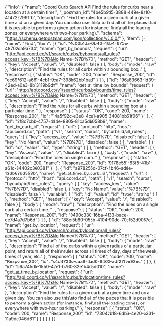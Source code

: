 {
  "info": {
    "name": "Coord Curb Search API Find the rules for curbs near a location at a certain time.",
    "_postman_id": "4be5b9d5-3888-449e-8a10-4147227991fb",
    "description": "Find the rules for a given curb at a given time and on a given day. You can also use this\nto find all of the places that it is possible to perform a given action (for instance, find\nall the loading zones, or everywhere with two-hour parking).",
    "schema": "https://schema.getpostman.com/json/collection/v2.0.0/"
  },
  "item": [
    {
      "name": "Find",
      "item": [
        {
          "id": "4c06b1da-0b46-48b4-875e-48702da9a734",
          "name": "get_by_bounds",
          "request": {
            "url": "http://api.coord.co/v1/search/curbs/bybounds/all_rules?access_key=%7B%7D&No Name=%7B%7D",
            "method": "GET",
            "header": [
              {
                "key": "Accept",
                "value": "*/*",
                "disabled": false
              }
            ],
            "body": {
              "mode": "raw"
            },
            "description": "Find the rules for all curbs within a bounding box.."
          },
          "response": [
            {
              "status": "OK",
              "code": 200,
              "name": "Response_200",
              "id": "ec697612-a661-4cb1-9ca7-398b62bb1bad"
            }
          ]
        },
        {
          "id": "96a83663-1d39-42ed-a0a3-8b13119b9dff",
          "name": "get_at_time_by_bounds",
          "request": {
            "url": "http://api.coord.co/v1/search/curbs/bybounds/time_rules?access_key=%7B%7D&No Name=%7B%7D",
            "method": "GET",
            "header": [
              {
                "key": "Accept",
                "value": "*/*",
                "disabled": false
              }
            ],
            "body": {
              "mode": "raw"
            },
            "description": "Find the rules for all curbs within a bounding box at a particular time.."
          },
          "response": [
            {
              "status": "OK",
              "code": 200,
              "name": "Response_200",
              "id": "14a5f92c-e3e8-4ce1-a905-34081bb61f06"
            }
          ]
        },
        {
          "id": "9f8c7cbb-4757-484e-8805-81ca5db058b9",
          "name": "get_by_curb_id",
          "request": {
            "url": {
              "protocol": "http",
              "host": "api.coord.co",
              "path": [
                "v1",
                "search",
                "curbs",
                "bycurb/:id/all_rules"
              ],
              "query": [
                {
                  "key": "access_key",
                  "value": "%7B%7D",
                  "disabled": false
                },
                {
                  "key": "No Name",
                  "value": "%7B%7D",
                  "disabled": false
                }
              ],
              "variable": [
                {
                  "id": "id",
                  "value": "id",
                  "type": "string"
                }
              ]
            },
            "method": "GET",
            "header": [
              {
                "key": "Accept",
                "value": "*/*",
                "disabled": false
              }
            ],
            "body": {
              "mode": "raw"
            },
            "description": "Find the rules on single curb.."
          },
          "response": [
            {
              "status": "OK",
              "code": 200,
              "name": "Response_200",
              "id": "9178e551-63f5-43b1-a61c-84402c360381"
            }
          ]
        },
        {
          "id": "a978256d-07cf-4b46-ad8e-13db68bd553b",
          "name": "get_at_time_by_curb_id",
          "request": {
            "url": {
              "protocol": "http",
              "host": "api.coord.co",
              "path": [
                "v1",
                "search",
                "curbs",
                "bycurb/:id/time_rules"
              ],
              "query": [
                {
                  "key": "access_key",
                  "value": "%7B%7D",
                  "disabled": false
                },
                {
                  "key": "No Name",
                  "value": "%7B%7D",
                  "disabled": false
                }
              ],
              "variable": [
                {
                  "id": "id",
                  "value": "id",
                  "type": "string"
                }
              ]
            },
            "method": "GET",
            "header": [
              {
                "key": "Accept",
                "value": "*/*",
                "disabled": false
              }
            ],
            "body": {
              "mode": "raw"
            },
            "description": "Find the rules on a single curb at a certain time.."
          },
          "response": [
            {
              "status": "OK",
              "code": 200,
              "name": "Response_200",
              "id": "0490c330-16ba-4f33-bace-ee7d4a7d7b6d"
            }
          ]
        },
        {
          "id": "88ef5b80-055b-4104-90dc-70cf52d9067c",
          "name": "get_by_location",
          "request": {
            "url": "http://api.coord.co/v1/search/curbs/bylocation/all_rules?access_key=%7B%7D&No Name=%7B%7D",
            "method": "GET",
            "header": [
              {
                "key": "Accept",
                "value": "*/*",
                "disabled": false
              }
            ],
            "body": {
              "mode": "raw"
            },
            "description": "Find all of the curbs within a given radius of a particular point, and return all of their\nrules across all times of day, days of the week, times of year, etc."
          },
          "response": [
            {
              "status": "OK",
              "code": 200,
              "name": "Response_200",
              "id": "c4d4733c-caa8-4ad6-9463-adf27fbe92ec"
            }
          ]
        },
        {
          "id": "b6a745d5-1550-42e1-b760-32e1b4c5d010",
          "name": "get_at_time_by_location",
          "request": {
            "url": "http://api.coord.co/v1/search/curbs/bylocation/time_rules?access_key=%7B%7D&No Name=%7B%7D",
            "method": "GET",
            "header": [
              {
                "key": "Accept",
                "value": "*/*",
                "disabled": false
              }
            ],
            "body": {
              "mode": "raw"
            },
            "description": "Find the rules for a given curb at a given time and on a given day. You can also use this\nto find all of the places that it is possible to perform a given action (for instance, find\nall the loading zones, or everywhere with two-hour parking)."
          },
          "response": [
            {
              "status": "OK",
              "code": 200,
              "name": "Response_200",
              "id": "73042b18-6db6-4e20-a331-11a9dc046d81"
            }
          ]
        }
      ]
    }
  ]
}